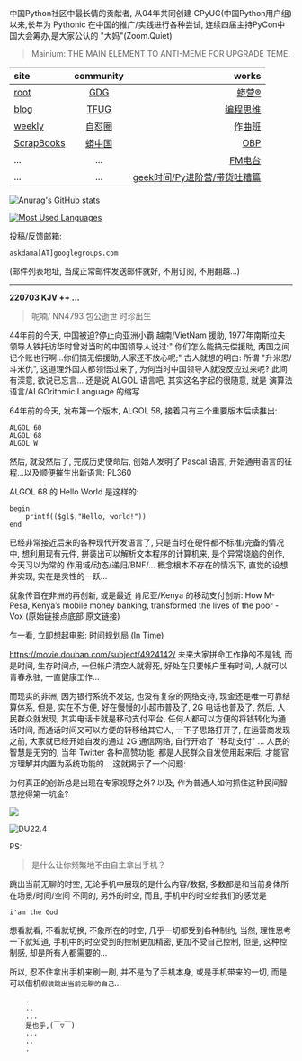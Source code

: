 中国Python社区中最长情的贡献者, 从04年共同创建 CPyUG(中国Python用户组)以来,长年为 Pythonic 在中国的推广/实践进行各种尝试, 连续四届主持PyCon中国大会筹办,是大家公认的 "大妈"(Zoom.Quiet)

> Mainium: THE MAIN ELEMENT TO ANTI-MEME FOR UPGRADE TEME.

| site | community | works |
| :-----| :----: | ----: |
| [root](http://zoomquiet.io/) | [GDG](https://blog.zhgdg.org/) | [蟒营®](https://doc.101.camp/) |
| [blog](https://blog.zoomquiet.io/pages/zoomquiet.html) | [TFUG](http://zh.tfug.world/) | [编程思维](https://py.101.camp/) |
| [weekly](http://weekly.pychina.org/) | [自怼圈](https://du.101.camp/) | [作曲班](https://mu.101.camp/) |
| [ScrapBooks](https://zoomquiet.io/collection.html) | [蟒中国](https://pychina.org/) | [OBP](https://zoomquiet.io/obp/index.html) |
| ... | ... | [FM电台](https://fm.101.camp/) |
| ... | ... | [geek时间/Py进阶营/带货吐糟篇](https://fm.101.camp/2020/geek2py-dama.html) |


[![Anurag's GitHub stats](https://github-readme-stats.vercel.app/api?username=zoomquiet&show_icons=true&count_private=true&include_all_commits=true&layout=compact&theme=panda)](https://blog.zoomquiet.io)

[![Most Used Languages](https://github-readme-stats.vercel.app/api/top-langs/?username=zoomquiet&theme=panda&card_width=445&layout=compact&show_icons=true&hide=javascript,html,php,Smarty,XSLT,TeX,C++,CSS)](https://zoomquiet.io)


投稿/反馈邮箱:

    askdama[AT]googlegroups.com

(邮件列表地址, 
当成正常邮件发送邮件就好, 不用订阅, 不用翻越...)




-----------------------------------------
**220703 KJV ++ ...**


> 呢喃/ NN4793 包公逝世 时珍出生




44年前的今天, 中国被迫?停止向亚洲小霸 越南/VietNam 援助, 1977年南斯拉夫领导人铁托访华时曾对当时的中国领导人说过:" 你们怎么能搞无偿援助, 两国之间记个账也行啊...你们搞无偿援助,人家还不放心呢;" 
古人就想的明白: 所谓 "升米恩/斗米仇", 这道理外国人都领悟过来了, 为何当时中国领导人就没反应过来呢? 此间有深意, 欲说已忘言...
还是说 ALGOL 语言吧, 其实这名字起的很随意, 就是 
演算法语言/ALGOrithmic Language 的缩写

64年前的今天, 发布第一个版本, ALGOL 58, 接着只有三个重要版本后续推出:

    ALGOL 60
    ALGOL 68
    ALGOL W

然后, 就没然后了, 完成历史使命后, 创始人发明了 Pascal 语言, 开始通用语言的征程...以及顺便摧生出新语言: PL360

ALGOL 68 的 Hello World 是这样的:

    begin
        printf(($gl$,"Hello, world!"))
    end

已经非常接近后来的各种现代开发语言了, 只是当时在硬件都不标准/完备的情况中, 想利用现有元件, 拼装出可以解析文本程序的计算机来, 是个异常烧脑的创作, 今天习以为常的 作用域/动态/递归/BNF/... 概念根本不存在的情况下, 直觉的设想并实现, 实在是灵性的一跃...

就象传音在非洲的再创新, 或是最近 肯尼亚/Kenya 的移动支付创新:
How M-Pesa, Kenya’s mobile money banking, transformed the lives of the poor - Vox (原始链接点底部 原文链接)

乍一看, 立即想起电影: 时间规划局 (In Time)

https://movie.douban.com/subject/4924142/
未来大家拼命工作挣的不是钱, 而是时间, 生存时间点, 一但帐户清空人就得死, 好处在只要帐户里有时间, 人就可以青春永驻, 一直健康工作...

而现实的非洲, 因为银行系统不发达, 也没有复杂的网络支持, 现金还是唯一可靠结算体系, 但是, 实在不方便, 好在慢慢的小超市普及了, 2G 电话也普及了, 然后, 人民群众就发现, 其实电话卡就是移动支付平台, 任何人都可以方便的将钱转化为通话时间, 而通话时间又可以方便的转移给其它人, 一下子思路打开了, 在运营商发现之前, 大家就已经开始自发的通过 2G 通信网络, 自行开始了 "移动支付" ... 人民的智慧是无穷的, 当年 Twitter 各种高赞功能, 都是人民群众自发使用起来后, 才能官方理解并内置为系统功能的...
这就揭示了一个问题:

为何真正的创新总是出现在专家视野之外?
以及, 作为普通人如何抓住这种民间智慧挖得第一坑金?




![](https://ipic.zoomquiet.top/2022-07-02-zq42-today-card-2207.003.jpeg)





![DU22.4](https://ipic.zoomquiet.top/2022-04-30-220430DU6y_zip.jpg!/fw/420)






PS:
> 是什么让你频繁地不由自主拿出手机？

跳出当前无聊的时空,
无论手机中展现的是什么内容/数据,
多数都是和当前身体所在场景/时间/空间 不同的,
另外的时空,
而且, 手机中的时空给我们的感觉是

    i'am the God

想看就看, 不看就切换,
不象所在的时空, 几乎一切都受到各种制约,
当然,
理性思考一下就知道,
手机中的时空受到的控制更加精密, 更加不受自己控制,
但是, 这种控制感,
却是所有人都需要的...

所以, 
忍不住拿出手机来刷一刷,
并不是为了手机本身, 或是手机带来的一切,
而是可以借机`假装跳出当前无聊的自己`...



```
    .
    ..
    ...
    是也乎,(￣▽￣)
    ...
    ..
    .
```



